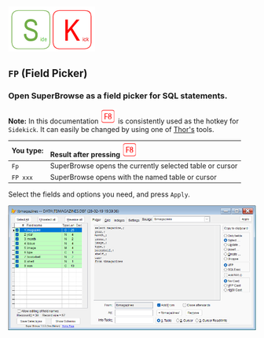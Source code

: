 [![Sidekick](Images/SKLogo.png)](../README.md)

## `FP` (Field Picker)

### Open SuperBrowse as a field picker for SQL statements.  

**Note:** In this documentation ![`F8`](Images/F8.png) is consistently used as the hotkey for `Sidekick`. It can easily be changed by using one of [Thor's](https://github.com/VFPX/Thor) tools. 

| You type:                |        Result after pressing ![`F8`](Images/F8.png)|
|:-------------------------|:----------------------------------------------------------|
| `Fp` | SuperBrowse opens the currently selected table or cursor |
| `FP xxx` | SuperBrowse opens with the named table or cursor |  

Select the fields and options you need, and press `Apply`. 

![skfp](Images/skfp.png)